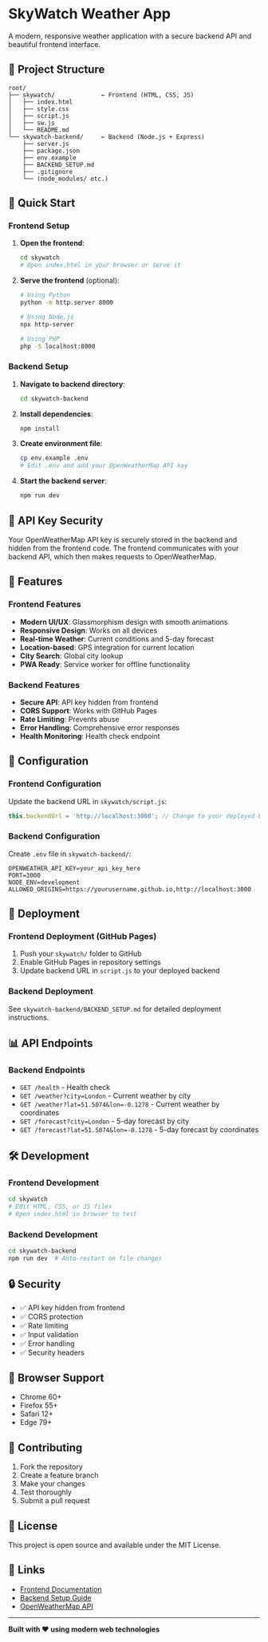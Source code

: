 # SkyWatch Weather App

A modern, responsive weather application with a secure backend API and beautiful frontend interface.

## 📁 Project Structure

```
root/
├── skywatch/             ← Frontend (HTML, CSS, JS)
│   ├── index.html
│   ├── style.css
│   ├── script.js
│   ├── sw.js
│   └── README.md
└── skywatch-backend/     ← Backend (Node.js + Express)
    ├── server.js
    ├── package.json
    ├── env.example
    ├── BACKEND_SETUP.md
    ├── .gitignore
    └── (node_modules/ etc.)
```

## 🚀 Quick Start

### Frontend Setup

1. **Open the frontend**:
   ```bash
   cd skywatch
   # Open index.html in your browser or serve it
   ```

2. **Serve the frontend** (optional):
   ```bash
   # Using Python
   python -m http.server 8000
   
   # Using Node.js
   npx http-server
   
   # Using PHP
   php -S localhost:8000
   ```

### Backend Setup

1. **Navigate to backend directory**:
   ```bash
   cd skywatch-backend
   ```

2. **Install dependencies**:
   ```bash
   npm install
   ```

3. **Create environment file**:
   ```bash
   cp env.example .env
   # Edit .env and add your OpenWeatherMap API key
   ```

4. **Start the backend server**:
   ```bash
   npm run dev
   ```

## 🔐 API Key Security

Your OpenWeatherMap API key is securely stored in the backend and hidden from the frontend code. The frontend communicates with your backend API, which then makes requests to OpenWeatherMap.

## 🌟 Features

### Frontend Features
- **Modern UI/UX**: Glassmorphism design with smooth animations
- **Responsive Design**: Works on all devices
- **Real-time Weather**: Current conditions and 5-day forecast
- **Location-based**: GPS integration for current location
- **City Search**: Global city lookup
- **PWA Ready**: Service worker for offline functionality

### Backend Features
- **Secure API**: API key hidden from frontend
- **CORS Support**: Works with GitHub Pages
- **Rate Limiting**: Prevents abuse
- **Error Handling**: Comprehensive error responses
- **Health Monitoring**: Health check endpoint

## 🔧 Configuration

### Frontend Configuration
Update the backend URL in `skywatch/script.js`:
```javascript
this.backendUrl = 'http://localhost:3000'; // Change to your deployed backend URL
```

### Backend Configuration
Create `.env` file in `skywatch-backend/`:
```env
OPENWEATHER_API_KEY=your_api_key_here
PORT=3000
NODE_ENV=development
ALLOWED_ORIGINS=https://yourusername.github.io,http://localhost:3000
```

## 🚀 Deployment

### Frontend Deployment (GitHub Pages)
1. Push your `skywatch/` folder to GitHub
2. Enable GitHub Pages in repository settings
3. Update backend URL in `script.js` to your deployed backend

### Backend Deployment
See `skywatch-backend/BACKEND_SETUP.md` for detailed deployment instructions.

## 📊 API Endpoints

### Backend Endpoints
- `GET /health` - Health check
- `GET /weather?city=London` - Current weather by city
- `GET /weather?lat=51.5074&lon=-0.1278` - Current weather by coordinates
- `GET /forecast?city=London` - 5-day forecast by city
- `GET /forecast?lat=51.5074&lon=-0.1278` - 5-day forecast by coordinates

## 🛠️ Development

### Frontend Development
```bash
cd skywatch
# Edit HTML, CSS, or JS files
# Open index.html in browser to test
```

### Backend Development
```bash
cd skywatch-backend
npm run dev  # Auto-restart on file changes
```

## 🔒 Security

- ✅ API key hidden from frontend
- ✅ CORS protection
- ✅ Rate limiting
- ✅ Input validation
- ✅ Error handling
- ✅ Security headers

## 📱 Browser Support

- Chrome 60+
- Firefox 55+
- Safari 12+
- Edge 79+

## 🤝 Contributing

1. Fork the repository
2. Create a feature branch
3. Make your changes
4. Test thoroughly
5. Submit a pull request

## 📄 License

This project is open source and available under the MIT License.

## 🔗 Links

- [Frontend Documentation](skywatch/README.md)
- [Backend Setup Guide](skywatch-backend/BACKEND_SETUP.md)
- [OpenWeatherMap API](https://openweathermap.org/api)

---

**Built with ❤️ using modern web technologies** 